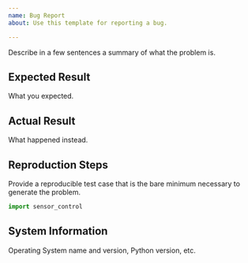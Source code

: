 ```yaml
---
name: Bug Report
about: Use this template for reporting a bug.

---
```


Describe in a few sentences a summary of what the problem is.

## Expected Result

What you expected.

## Actual Result

What happened instead.

## Reproduction Steps

Provide a reproducible test case that is the bare minimum necessary to generate the problem.

```python
import sensor_control

```

## System Information

Operating System name and version, Python version, etc.

